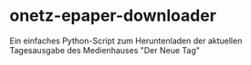 # onetz-epaper-downloader
Ein einfaches Python-Script zum Heruntenladen der aktuellen Tagesausgabe des Medienhauses "Der Neue Tag"
